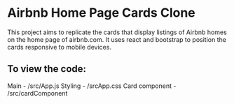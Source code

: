 # Airbnb Home Page Cards Clone
This project aims to replicate the cards that display listings of Airbnb homes on the home page of airbnb.com. It uses react and bootstrap to position the cards responsive to mobile devices.

## To view the code:
Main - /src/App.js
Styling - /srcApp.css
Card component - /src/cardComponent
